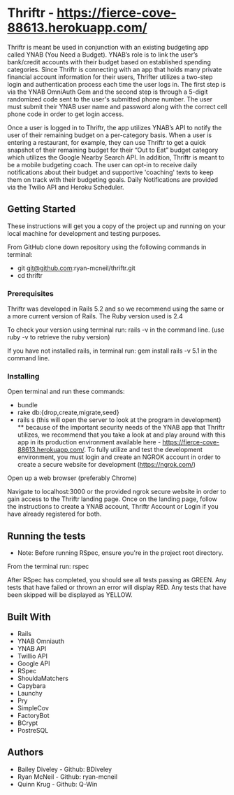 # Thriftr - https://fierce-cove-88613.herokuapp.com/

Thriftr is meant be used in conjunction with an existing budgeting app called YNAB (You Need a Budget).  YNAB’s role is to link the user’s bank/credit accounts with their budget based on established spending categories.  Since Thriftr is connecting with an app that  holds many private financial account information for their users, Thrifter utilizes a two-step login and authentication process each time the user logs in.  The first step is via the YNAB OmniAuth Gem and the second step is through a 5-digit randomized code sent to the user's submitted phone number.  The user must submit their YNAB user name and password along with the correct cell phone code in order to get login access.

Once a user is logged in to Thriftr, the app utilizes YNAB’s API to notify the user of their remaining budget on a per-category basis.  When a user is entering a restaurant, for example, they can use Thriftr to get a quick snapshot of their remaining budget for their “Out to Eat” budget category which utilizes the Google Nearby Search API. In addition, Thriftr is meant to be a mobile budgeting coach.  The user can opt-in to receive daily notifications about their budget and supportive 'coaching' texts to keep them on track with their budgeting goals.  Daily Notifications are provided via the Twilio API and Heroku Scheduler.

## Getting Started

These instructions will get you a copy of the project up and running on your local machine for development and testing purposes.

From GitHub clone down repository using the following commands in terminal:
* git git@github.com:ryan-mcneil/thriftr.git
* cd thriftr

### Prerequisites

Thriftr was developed in Rails 5.2 and so we recommend using the same or a more current version of Rails.  The Ruby version used is 2.4

To check your version using terminal run: rails -v in the command line. (use ruby -v to retrieve the ruby version)

If you have not installed rails, in terminal run: gem install rails -v 5.1 in the command line.

### Installing

Open terminal and run these commands:
* bundle
* rake db:{drop,create,migrate,seed}
* rails s (this will open the server to look at the program in development)
** because of the important security needs of the YNAB app that Thriftr utilizes, we recommend that you take a look at and play around with this app in its production environment available here - https://fierce-cove-88613.herokuapp.com/.  To fully utilize and test the development environment, you must login and create an NGROK account in order to create a secure website for development (https://ngrok.com/)

Open up a web browser (preferably Chrome)

Navigate to localhost:3000 or the provided ngrok secure website in order to gain access to the Thriftr landing page.  Once on the landing page, follow the instructions to create a YNAB account, Thriftr Account or Login if you have already registered for both.

## Running the tests

* Note: Before running RSpec, ensure you're in the project root directory.

From the terminal run: rspec

After RSpec has completed, you should see all tests passing as GREEN.  Any tests that have failed or thrown an error will display RED.  Any tests that have been skipped will be displayed as YELLOW.

## Built With

* Rails
* YNAB Omniauth
* YNAB API
* Twillio API
* Google API
* RSpec
* ShouldaMatchers
* Capybara
* Launchy
* Pry
* SimpleCov
* FactoryBot
* BCrypt
* PostreSQL

## Authors

* Bailey Diveley - Github: BDiveley
* Ryan McNeil - Github: ryan-mcneil
* Quinn Krug - Github: Q-Win
